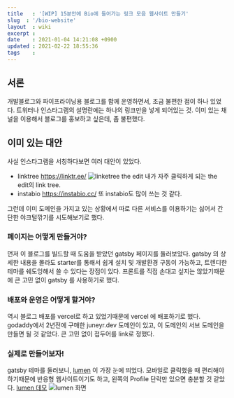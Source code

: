 ```yaml
---
title   : '[WIP] 15분안에 Bio에 들어가는 링크 모음 웹사이트 만들기' 
slug  : '/bio-website'
layout  : wiki 
excerpt : 
date    : 2021-01-04 14:21:08 +0900
updated : 2021-02-22 18:55:36
tags    : 
---
```


## 서론 
개발블로그와 파이프라이닝용 블로그를 함께 운영하면서, 조금 불편한 점이 하나 있었다. 트위터나 인스타그램의 설명란에는 하나의 링크만을 넣게 되어있는 것. 이미 있는 채널을 이용해서 블로그를 홍보하고 싶은데, 좀 불편했다. 

## 이미 있는 대안 
사실 인스타그램을 서칭하다보면 여러 대안이 있었다. 

- linktree https://linktr.ee/
![linketree the edit](./linktree.png) 
내가 자주 클릭하게 되는 the edit의 link tree.
- instabio https://instabio.cc/ 
또 instabio도 많이 쓰는 것 같다. 


그런데 이미 도메인을 가지고 있는 상황에서 따로 다른 서비스를 이용하기는 싫어서 간단한 야크털깎기를 시도해보기로 했다. 

### 페이지는 어떻게 만들거야? 

먼저 이 블로그를 빌드할 때 도움을 받았던 gatsby 페이지를 둘러보았다.
gatsby 의 상세한 내용을 몰라도 starter를 통해서 쉽게 설치 및 개발환경 구동이 가능하고, 트렌디한 테마를 쉐도잉해서 쓸 수 있다는 장점이 있다. 
프론트를 직접 손대고 싶지는 않았기때문에 큰 고민 없이 gatsby 를 사용하기로 했다.

### 배포와 운영은 어떻게 할거야? 
역시 블로그 배포를 vercel로 하고 있었기때문에 vercel 에 배포하기로 했다. 
godaddy에서 2년전에 구매한 juneyr.dev 도메인이 있고, 이 도메인의 서브 도메인을 만들면 될 것 같았다. 큰 고민 없이 접두어를 link로 정했다.

### 실제로 만들어보자! 
gatsby 테마를 둘러보니, [lumen](https://github.com/alxshelepenok/gatsby-starter-lumen) 이 가장 눈에 띄었다. 모바일로 클릭했을 때 편리해야하기때문에 반응형 웹사이트이기도 하고, 왼쪽의 Profile 단락만 있으면 충분할 것 같았다. 
[lumen 데모](https://lumen.netlify.app) 
![lumen 화면](./lumen.png) 
